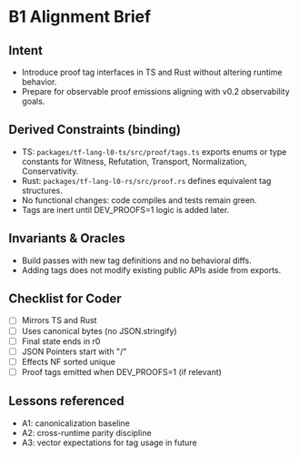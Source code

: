 # B1 Alignment Brief

## Intent
- Introduce proof tag interfaces in TS and Rust without altering runtime behavior.
- Prepare for observable proof emissions aligning with v0.2 observability goals.

## Derived Constraints (binding)
- TS: `packages/tf-lang-l0-ts/src/proof/tags.ts` exports enums or type constants for Witness, Refutation, Transport, Normalization, Conservativity.
- Rust: `packages/tf-lang-l0-rs/src/proof.rs` defines equivalent tag structures.
- No functional changes: code compiles and tests remain green.
- Tags are inert until DEV_PROOFS=1 logic is added later.

## Invariants & Oracles
- Build passes with new tag definitions and no behavioral diffs.
- Adding tags does not modify existing public APIs aside from exports.

## Checklist for Coder
- [ ] Mirrors TS and Rust
- [ ] Uses canonical bytes (no JSON.stringify)
- [ ] Final state ends in r0
- [ ] JSON Pointers start with "/"
- [ ] Effects NF sorted unique
- [ ] Proof tags emitted when DEV_PROOFS=1 (if relevant)

## Lessons referenced
- A1: canonicalization baseline
- A2: cross-runtime parity discipline
- A3: vector expectations for tag usage in future
